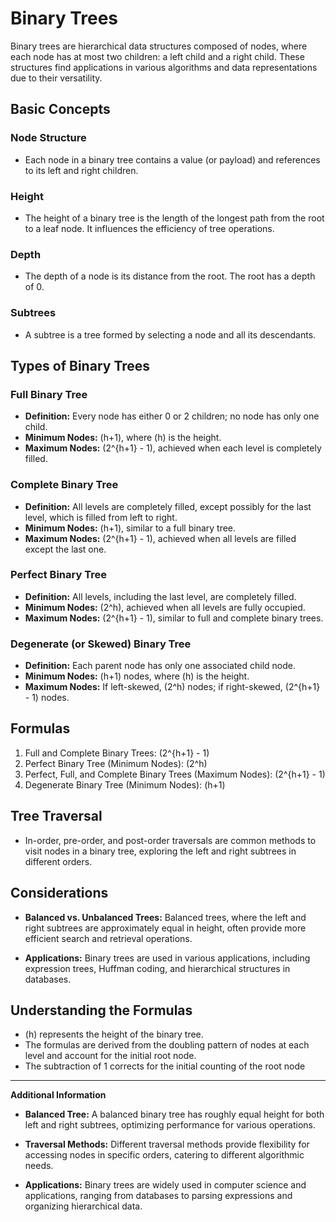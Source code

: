 # Binary Trees 

Binary trees are hierarchical data structures composed of nodes, where each node has at most two children: a left child and a right child. These structures find applications in various algorithms and data representations due to their versatility.

## Basic Concepts

### Node Structure


- Each node in a binary tree contains a value (or payload) and references to its left and right children.

### Height

- The height of a binary tree is the length of the longest path from the root to a leaf node. It influences the efficiency of tree operations.

### Depth

- The depth of a node is its distance from the root. The root has a depth of 0.

### Subtrees

- A subtree is a tree formed by selecting a node and all its descendants.

## Types of Binary Trees

### Full Binary Tree

- **Definition:** Every node has either 0 or 2 children; no node has only one child.
- **Minimum Nodes:** \(h+1\), where \(h\) is the height.
- **Maximum Nodes:** \(2^{h+1} - 1\), achieved when each level is completely filled.

### Complete Binary Tree

- **Definition:** All levels are completely filled, except possibly for the last level, which is filled from left to right.
- **Minimum Nodes:** \(h+1\), similar to a full binary tree.
- **Maximum Nodes:** \(2^{h+1} - 1\), achieved when all levels are filled except the last one.

### Perfect Binary Tree

- **Definition:** All levels, including the last level, are completely filled.
- **Minimum Nodes:** \(2^h\), achieved when all levels are fully occupied.
- **Maximum Nodes:** \(2^{h+1} - 1\), similar to full and complete binary trees.

### Degenerate (or Skewed) Binary Tree

- **Definition:** Each parent node has only one associated child node.
- **Minimum Nodes:** \(h+1\) nodes, where \(h\) is the height.
- **Maximum Nodes:** If left-skewed, \(2^h\) nodes; if right-skewed, \(2^{h+1} - 1\) nodes.

## Formulas

1. Full and Complete Binary Trees: \(2^{h+1} - 1\)
2. Perfect Binary Tree (Minimum Nodes): \(2^h\)
3. Perfect, Full, and Complete Binary Trees (Maximum Nodes): \(2^{h+1} - 1\)
4. Degenerate Binary Tree (Minimum Nodes): \(h+1\)

## Tree Traversal

- In-order, pre-order, and post-order traversals are common methods to visit nodes in a binary tree, exploring the left and right subtrees in different orders.

## Considerations

- **Balanced vs. Unbalanced Trees:** Balanced trees, where the left and right subtrees are approximately equal in height, often provide more efficient search and retrieval operations.

- **Applications:** Binary trees are used in various applications, including expression trees, Huffman coding, and hierarchical structures in databases.

## Understanding the Formulas

- \(h\) represents the height of the binary tree.
- The formulas are derived from the doubling pattern of nodes at each level and account for the initial root node.
- The subtraction of 1 corrects for the initial counting of the root node
---

**Additional Information**

- **Balanced Tree:** A balanced binary tree has roughly equal height for both left and right subtrees, optimizing performance for various operations.

- **Traversal Methods:** Different traversal methods provide flexibility for accessing nodes in specific orders, catering to different algorithmic needs.

- **Applications:** Binary trees are widely used in computer science and applications, ranging from databases to parsing expressions and organizing hierarchical data.


